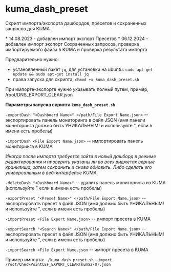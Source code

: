 # kuma_dash_preset
Скрипт импорта/экспорта дашбордов, пресетов и сохраненных запросов для KUMA

\* 14.08.2023 - добавлен импорт экспорт Пресетов
\* 06.12.2024 - добавлен импорт экспорт Сохраненных запросов, проверка импортируемого файла в KUMA и проверка результата импорта

Предварительно нужно:
* установленный пакет `jq`, для установки на ubuntu: `sudo apt-get update && sudo apt-get install jq`
* права запуска для скрипта, `chmod +x kuma_dash_preset.sh`

При импорте-экспорте нужно указывать полный путем, пример, /root/DNS_EXPORT_CLEAR.json

**Параметры запуска скрипта `kuma_dash_preset.sh`**

`-exportDash "<Dashboard Name>" </path/File Export Name.json>` -- экспортировать панель мониторинга в файл JSON (имя панели мониторинга должно быть УНИКАЛЬНЫМ! и используйте ", если в имени есть пробелы)

`-importDash <File Export Name.json>` -- импортировать панель мониторинга в KUMA

*Иногда после импорта требуется зайти в новый дашборд в режиме редактирования и проверить указаны ли во всех виджетах верные хранилища, затем сохранить и снова обновить. Либо сделать его универсальным в веб-интерфейсе KUMA.*

`-deleteDash "<Dashboard Name>"` -- удалить панель мониторинга из KUMA (используйте " если в имени есть пробелы)

`-exportPreset "<Preset Name>" </path/File Export Name.json>` -- экспортировать пресет в файл JSON (имя должно быть УНИКАЛЬНЫМ! и используйте ", если в имени есть пробелы)

`-importPreset <File Export Name.json>` -- импорт пресета в KUMA

`-exportSearch "<Search Name>" </path/File Export Name.json>` -- экспортировать пресет в файл JSON (имя должно быть УНИКАЛЬНЫМ! и используйте ", если в имени есть пробелы)

`-importSearch <File Export Name.json` -- импорт пресета в KUMA

Пример импорта:
`./kuma_dash_preset.sh -import /root/CheckPointCEF_EXPORT_CLEAR(kuma2-0).json`
